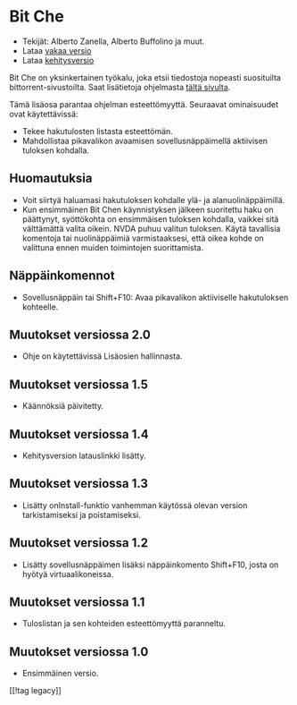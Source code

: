 # Bit Che #
*   Tekijät: Alberto Zanella, Alberto Buffolino ja muut.
*   Lataa [vakaa versio][1]
*   Lataa [kehitysversio][3]

Bit Che on yksinkertainen työkalu, joka etsii tiedostoja nopeasti
suosituilta bittorrent-sivustoilta.  Saat lisätietoja ohjelmasta [tältä
sivulta][2].

Tämä lisäosa parantaa ohjelman esteettömyyttä. Seuraavat ominaisuudet ovat
käytettävissä:

*   Tekee hakutulosten listasta esteettömän.
*   Mahdollistaa pikavalikon avaamisen sovellusnäppäimellä aktiivisen
    tuloksen kohdalla.


## Huomautuksia ##
*   Voit siirtyä haluamasi hakutuloksen kohdalle ylä- ja
    alanuolinäppäimillä.
*   Kun ensimmäinen Bit Chen käynnistyksen jälkeen suoritettu haku on
    päättynyt, syöttökohta on ensimmäisen tuloksen kohdalla, vaikkei sitä
    välttämättä valita oikein. NVDA puhuu valitun tuloksen. Käytä tavallisia
    komentoja tai nuolinäppäimiä varmistaaksesi, että oikea kohde on
    valittuna ennen muiden toimintojen suorittamista.


## Näppäinkomennot ##
*   Sovellusnäppäin tai Shift+F10: Avaa pikavalikon aktiiviselle
    hakutuloksen kohteelle.


## Muutokset versiossa 2.0 ##
*   Ohje on käytettävissä Lisäosien hallinnasta.

## Muutokset versiossa 1.5 ##
*   Käännöksiä päivitetty.

## Muutokset versiossa 1.4 ##
*   Kehitysversion latauslinkki lisätty.

## Muutokset versiossa 1.3 ##
*   Lisätty onInstall-funktio vanhemman käytössä olevan version
    tarkistamiseksi ja poistamiseksi.

## Muutokset versiossa 1.2 ##
*   Lisätty sovellusnäppäimen lisäksi näppäinkomento Shift+F10, josta on
    hyötyä virtuaalikoneissa.

## Muutokset versiossa 1.1 ##
*   Tuloslistan ja sen kohteiden esteettömyyttä paranneltu.

## Muutokset versiossa 1.0 ##
*   Ensimmäinen versio.

[[!tag legacy]]

[1]: https://addons.nvda-project.org/files/get.php?file=bc

[2]: https://www.convivea.com

[3]: https://addons.nvda-project.org/files/get.php?file=bc-dev
